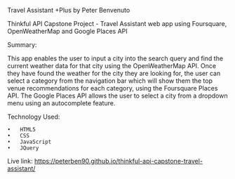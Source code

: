 Travel Assistant +Plus by Peter Benvenuto

Thinkful API Capstone Project - Travel Assistant web app using Foursquare, OpenWeatherMap and Google Places API

Summary:

This app enables the user to input a city into the search query and find the current weather data for that city using the OpenWeatherMap API. Once they have found the weather for the city
they are looking for, the user can select a category from the navigation bar which will show them the top venue recommendations for each category, using the Foursquare Places API. The
Google Places API allows the user to select a city from a dropdown menu using an autocomplete feature.

Technology Used:

	•	HTML5
	•	CSS
	•	JavaScript
	•	JQuery

Live link: https://peterben90.github.io/thinkful-api-capstone-travel-assistant/

